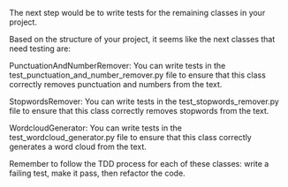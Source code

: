 The next step would be to write tests for the remaining classes in your project.

Based on the structure of your project, it seems like the next classes that need testing are:

PunctuationAndNumberRemover: You can write tests in the test_punctuation_and_number_remover.py file to ensure that this class correctly removes punctuation and numbers from the text.

StopwordsRemover: You can write tests in the test_stopwords_remover.py file to ensure that this class correctly removes stopwords from the text.

WordcloudGenerator: You can write tests in the test_wordcloud_generator.py file to ensure that this class correctly generates a word cloud from the text.

Remember to follow the TDD process for each of these classes: write a failing test, make it pass, then refactor the code.